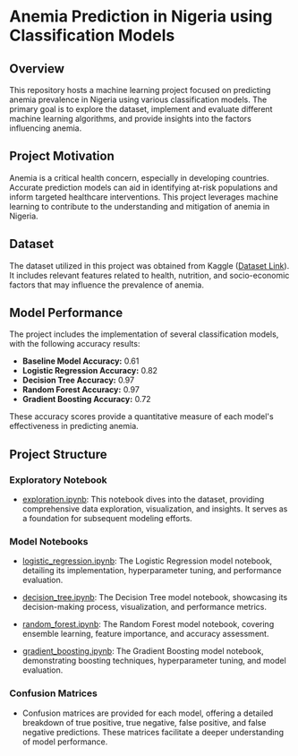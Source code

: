 # Anemia Prediction in Nigeria using Classification Models

## Overview

This repository hosts a machine learning project focused on predicting anemia prevalence in Nigeria using various classification models. The primary goal is to explore the dataset, implement and evaluate different machine learning algorithms, and provide insights into the factors influencing anemia.

## Project Motivation

Anemia is a critical health concern, especially in developing countries. Accurate prediction models can aid in identifying at-risk populations and inform targeted healthcare interventions. This project leverages machine learning to contribute to the understanding and mitigation of anemia in Nigeria.

## Dataset

The dataset utilized in this project was obtained from Kaggle ([Dataset Link](https://www.kaggle.com/datasets/adeolaadesina/factors-affecting-children-anemia-level)). It includes relevant features related to health, nutrition, and socio-economic factors that may influence the prevalence of anemia.

## Model Performance

The project includes the implementation of several classification models, with the following accuracy results:

- **Baseline Model Accuracy:** 0.61
- **Logistic Regression Accuracy:** 0.82
- **Decision Tree Accuracy:** 0.97
- **Random Forest Accuracy:** 0.97
- **Gradient Boosting Accuracy:** 0.72

These accuracy scores provide a quantitative measure of each model's effectiveness in predicting anemia.

## Project Structure

### Exploratory Notebook

- [exploration.ipynb](Data_Exploration/exploration.ipynb): This notebook dives into the dataset, providing comprehensive data exploration, visualization, and insights. It serves as a foundation for subsequent modeling efforts.

### Model Notebooks

- [logistic_regression.ipynb](Models/Logistic_Regression.ipynb): The Logistic Regression model notebook, detailing its implementation, hyperparameter tuning, and performance evaluation.

- [decision_tree.ipynb](Models/Decision_Trees.ipynb): The Decision Tree model notebook, showcasing its decision-making process, visualization, and performance metrics.

- [random_forest.ipynb](Models/Random_Forest.ipynb): The Random Forest model notebook, covering ensemble learning, feature importance, and accuracy assessment.

- [gradient_boosting.ipynb](Models/Gradient_Boosting.ipynb): The Gradient Boosting model notebook, demonstrating boosting techniques, hyperparameter tuning, and model evaluation.

### Confusion Matrices

- Confusion matrices are provided for each model, offering a detailed breakdown of true positive, true negative, false positive, and false negative predictions. These matrices facilitate a deeper understanding of model performance.
